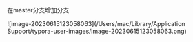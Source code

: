 在master分支增加分支

![image-20230615123058063](/Users/mac/Library/Application Support/typora-user-images/image-20230615123058063.png)